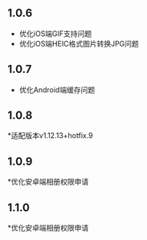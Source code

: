 ## 1.0.6
* 优化iOS端GIF支持问题
* 优化iOS端HEIC格式图片转换JPG问题

## 1.0.7
* 优化Android端缓存问题

## 1.0.8
*适配版本v1.12.13+hotfix.9

## 1.0.9
*优化安卓端相册权限申请

## 1.1.0
*优化安卓端相册权限申请
